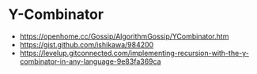 # Y-Combinator

* https://openhome.cc/Gossip/AlgorithmGossip/YCombinator.htm
* https://gist.github.com/ishikawa/984200
* https://levelup.gitconnected.com/implementing-recursion-with-the-y-combinator-in-any-language-9e83fa369ca
